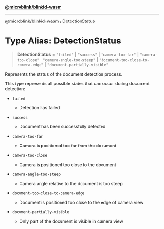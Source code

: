 [**@microblink/blinkid-wasm**](../README.md)

***

[@microblink/blinkid-wasm](../README.md) / DetectionStatus

# Type Alias: DetectionStatus

> **DetectionStatus** = `"failed"` \| `"success"` \| `"camera-too-far"` \| `"camera-too-close"` \| `"camera-angle-too-steep"` \| `"document-too-close-to-camera-edge"` \| `"document-partially-visible"`

Represents the status of the document detection process.

This type represents all possible states that can occur during document detection:

- `failed`
  - Detection has failed

- `success`
  - Document has been successfully detected

- `camera-too-far`
  - Camera is positioned too far from the document

- `camera-too-close`
  - Camera is positioned too close to the document

- `camera-angle-too-steep`
  - Camera angle relative to the document is too steep

- `document-too-close-to-camera-edge`
  - Document is positioned too close to the edge of camera view

- `document-partially-visible`
  - Only part of the document is visible in camera view
